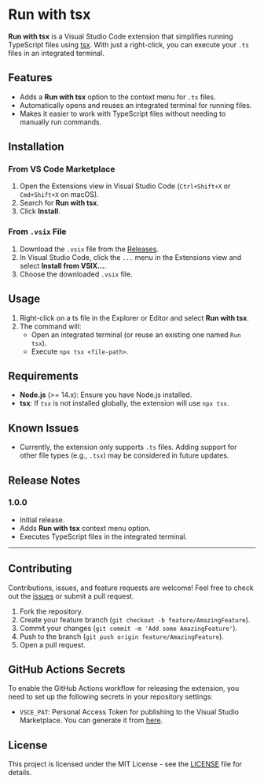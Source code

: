 # Run with tsx

**Run with tsx** is a Visual Studio Code extension that simplifies running TypeScript files using [tsx](https://github.com/esbuild-kit/tsx). With just a right-click, you can execute your `.ts` files in an integrated terminal.

## Features

- Adds a **Run with tsx** option to the context menu for `.ts` files.
- Automatically opens and reuses an integrated terminal for running files.
- Makes it easier to work with TypeScript files without needing to manually run commands.

## Installation

### From VS Code Marketplace

1. Open the Extensions view in Visual Studio Code (`Ctrl+Shift+X` or `Cmd+Shift+X` on macOS).
2. Search for **Run with tsx**.
3. Click **Install**.

### From `.vsix` File

1. Download the `.vsix` file from the [Releases](https://github.com/bnewmandev/projectp/releases).
2. In Visual Studio Code, click the `...` menu in the Extensions view and select **Install from VSIX...**.
3. Choose the downloaded `.vsix` file.

## Usage

1. Right-click on a ts file in the Explorer or Editor and select **Run with tsx**.
2. The command will:
   - Open an integrated terminal (or reuse an existing one named `Run tsx`).
   - Execute `npx tsx <file-path>`.

## Requirements

- **Node.js** (>= 14.x): Ensure you have Node.js installed.
- **tsx**: If `tsx` is not installed globally, the extension will use `npx tsx`.

## Known Issues

- Currently, the extension only supports `.ts` files. Adding support for other file types (e.g., `.tsx`) may be considered in future updates.

## Release Notes

### 1.0.0

- Initial release.
- Adds **Run with tsx** context menu option.
- Executes TypeScript files in the integrated terminal.

---

## Contributing

Contributions, issues, and feature requests are welcome! Feel free to check out the [issues](https://github.com/your-repo/run-tsx-extension/issues) or submit a pull request.

1. Fork the repository.
2. Create your feature branch (`git checkout -b feature/AmazingFeature`).
3. Commit your changes (`git commit -m 'Add some AmazingFeature'`).
4. Push to the branch (`git push origin feature/AmazingFeature`).
5. Open a pull request.

## GitHub Actions Secrets

To enable the GitHub Actions workflow for releasing the extension, you need to set up the following secrets in your repository settings:

- `VSCE_PAT`: Personal Access Token for publishing to the Visual Studio Marketplace. You can generate it from [here](https://code.visualstudio.com/api/working-with-extensions/publishing-extension#get-a-personal-access-token).

## License

This project is licensed under the MIT License - see the [LICENSE](LICENSE) file for details.
